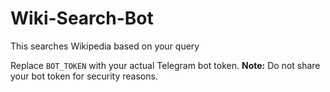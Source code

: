 # Wiki-Search-Bot
This searches Wikipedia based on your query

Replace `BOT_TOKEN` with your actual Telegram bot token.
**Note:** Do not share your bot token for security reasons.
